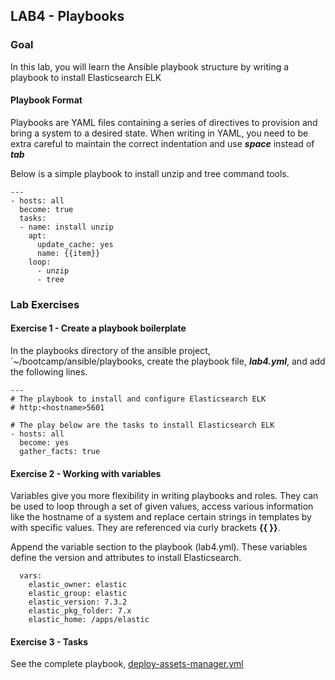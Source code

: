 ## LAB4 - Playbooks

### Goal
In this lab, you will learn the Ansible playbook structure by writing a playbook to install Elasticsearch ELK 

#### Playbook Format

Playbooks are YAML files containing a series of directives to provision and bring a system to a desired state. When writing in YAML, you need to be extra careful to maintain the correct indentation and use ***space*** instead of  ***tab***

Below is a simple playbook to install unzip and tree command tools.

```
---
- hosts: all
  become: true
  tasks:
  - name: install unzip 
    apt: 
      update_cache: yes
      name: {{item}}
    loop:
      - unzip
      - tree
```


### Lab Exercises

#### Exercise 1 - Create a playbook boilerplate

In the playbooks directory of the ansible project, `~/bootcamp/ansible/playbooks, create the playbook file, ***lab4.yml***, and add the following lines.

```
---
# The playbook to install and configure Elasticsearch ELK
# http:<hostname>5601

# The play below are the tasks to install Elasticsearch ELK
- hosts: all
  become: yes
  gather_facts: true
```

#### Exercise 2 - Working with variables

Variables give you more flexibility in writing playbooks and roles. They can be used to loop through a set of given values, access various information like the hostname of a system and replace certain strings in templates by with specific values. They are referenced via curly brackets **{{ }}**.

Append the variable section to the playbook (lab4.yml). These variables define the version and attributes to install Elasticsearch.
```
  vars:
    elastic_owner: elastic
    elastic_group: elastic
    elastic_version: 7.3.2
    elastic_pkg_folder: 7.x
    elastic_home: /apps/elastic
```

#### Exercise 3 - Tasks




See the complete playbook, [deploy-assets-manager.yml](../playbooks/deploy-assets-manager.yml)

